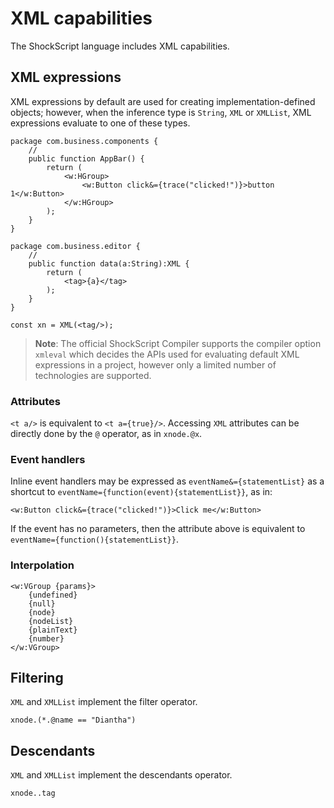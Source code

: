# XML capabilities

The ShockScript language includes XML capabilities.

## XML expressions

XML expressions by default are used for creating implementation-defined objects; however, when the inference type is `String`, `XML` or `XMLList`, XML expressions evaluate to one of these types.

```
package com.business.components {
    //
    public function AppBar() {
        return (
            <w:HGroup>
                <w:Button click&={trace("clicked!")}>button 1</w:Button>
            </w:HGroup>
        );
    }
}

package com.business.editor {
    //
    public function data(a:String):XML {
        return (
            <tag>{a}</tag>
        );
    }
}

const xn = XML(<tag/>);
```

> **Note**: The official ShockScript Compiler supports the compiler option `xmleval` which decides the APIs used for evaluating default XML expressions in a project, however only a limited number of technologies are supported.

### Attributes

`<t a/>` is equivalent to `<t a={true}/>`. Accessing `XML` attributes can be directly done by the `@` operator, as in `xnode.@x`.

### Event handlers

Inline event handlers may be expressed as `eventName&={statementList}` as a shortcut to `eventName={function(event){statementList}}`, as in:

```
<w:Button click&={trace("clicked!")}>Click me</w:Button>
```

If the event has no parameters, then the attribute above is equivalent to `eventName={function(){statementList}}`.

### Interpolation

```
<w:VGroup {params}>
    {undefined}
    {null}
    {node}
    {nodeList}
    {plainText}
    {number}
</w:VGroup>
```

## Filtering

`XML` and `XMLList` implement the filter operator.

```
xnode.(*.@name == "Diantha")
```

## Descendants

`XML` and `XMLList` implement the descendants operator.

```
xnode..tag
```

